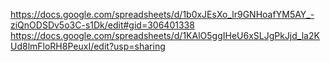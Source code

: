https://docs.google.com/spreadsheets/d/1b0xJEsXo_lr9GNHoafYM5AY_-ziQnODSDv5o3C-s1Dk/edit#gid=306401338
https://docs.google.com/spreadsheets/d/1KAlO5ggIHeU6xSLJgPkJjd_la2KUd8lmFloRH8PeuxI/edit?usp=sharing